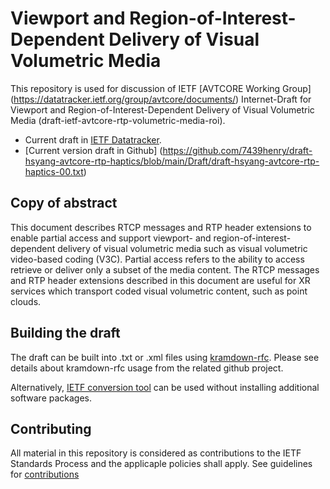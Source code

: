 #  Viewport and Region-of-Interest-Dependent Delivery of Visual Volumetric Media

This repository is used for discussion of IETF [AVTCORE Working Group] (https://datatracker.ietf.org/group/avtcore/documents/) Internet-Draft for Viewport and Region-of-Interest-Dependent Delivery of Visual Volumetric Media (draft-ietf-avtcore-rtp-volumetric-media-roi). 

* Current draft in [IETF Datatracker](https://datatracker.ietf.org/doc/draft-ietf-avtcore-rtp-volumetric-media-roi/).
* [Current version draft in Github] (https://github.com/7439henry/draft-hsyang-avtcore-rtp-haptics/blob/main/Draft/draft-hsyang-avtcore-rtp-haptics-00.txt)

## Copy of abstract
This document describes RTCP messages and RTP header extensions to enable partial access and support viewport- and region-of-interest-dependent delivery of visual volumetric media such as visual volumetric video-based coding (V3C). Partial access refers to the ability to access retrieve or deliver only a subset of the media content. The RTCP messages and RTP header extensions described in this document are useful for XR services which transport coded visual volumetric content, such as point clouds.

## Building the draft

The draft can be built into .txt or .xml files using [kramdown-rfc](https://github.com/cabo/kramdown-rfc). Please see details about kramdown-rfc usage from the related github project. 

Alternatively, [IETF conversion tool](https://author-tools.ietf.org/) can be used without installing additional software packages.

## Contributing

All material in this repository is considered as contributions to the IETF Standards Process and the applicaple policies shall apply. See guidelines for [contributions](https://github.com/7439henry/draft-hsyang-avtcore-rtp-haptics/blob/main/CONTRIBUTING.md)
